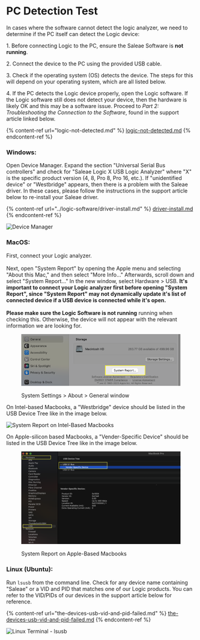 # PC Detection Test

In cases where the software cannot detect the logic analyzer, we need to determine if the PC itself can detect the Logic device:

1\. Before connecting Logic to the PC, ensure the Saleae Software is **not running**.

2\. Connect the device to the PC using the provided USB cable.

3\. Check if the operating system (OS) detects the device. The steps for this will depend on your operating system, which are all listed below.

4\. If the PC detects the Logic device properly, open the Logic software. If the Logic software still does not detect your device, then the hardware is likely OK and this may be a software issue. Proceed to _Part 2: Troubleshooting the Connection to the Software_, found in the support article linked below.

{% content-ref url="logic-not-detected.md" %}
[logic-not-detected.md](logic-not-detected.md)
{% endcontent-ref %}

### **Windows:**&#x20;

Open Device Manager. Expand the section "Universal Serial Bus controllers" and check for "Saleae Logic X USB Logic Analyzer" where "X" is the specific product version (4, 8, Pro 8, Pro 16, etc.). If "unidentified device" or "Westbridge" appears, then there is a problem with the Saleae driver. In these cases, please follow the instructions in the support article below to re-install your Saleae driver.

{% content-ref url="../logic-software/driver-install.md" %}
[driver-install.md](../logic-software/driver-install.md)
{% endcontent-ref %}

![Device Manager](../.gitbook/assets/DeviceManagerBorder.png)

### **MacOS:**&#x20;

First, connect your Logic analyzer. \
\
Next, open "System Report" by opening the Apple menu and selecting "About this Mac," and then select "More Info..." Afterwards, scroll down and select "System Report..." In the new window, select Hardware > USB. **It's important to connect your Logic analyzer first before opening "System Report", since "System Report" may not dynamically update it's list of connected device if a USB device is connected while it's open.**\
\
**Please make sure the Logic Software is not running** running when checking this. Otherwise, the device will not appear with the relevant information we are looking for.

<figure><img src="../.gitbook/assets/Screenshot 2023-03-10 at 3.19.52 PM.png" alt=""><figcaption><p>System Settings > About > General window</p></figcaption></figure>

On Intel-based Macbooks, a "Westbridge" device should be listed in the USB Device Tree like in the image below.

![System Report on Intel-Based Macbooks](<../.gitbook/assets/Screen Shot 2022-06-08 at 5.40.20 PM (3) (1).png>)

On Apple-silicon based Macbooks, a "Vender-Specific Device" should be listed in the USB Device Tree like in the image below.

<figure><img src="../.gitbook/assets/unnamed (2).png" alt=""><figcaption><p>System Report on Apple-Based Macbooks</p></figcaption></figure>

### **Linux (Ubuntu):**&#x20;

Run `lsusb` from the command line. Check for any device name containing "Saleae" or a VID and PID that matches one of our Logic products. You can refer to the VID/PIDs of our devices in the support article below for reference.

{% content-ref url="the-devices-usb-vid-and-pid-failed.md" %}
[the-devices-usb-vid-and-pid-failed.md](the-devices-usb-vid-and-pid-failed.md)
{% endcontent-ref %}

![Linux Terminal - lsusb](<../.gitbook/assets/Screen Shot 2022-06-10 at 4.13.16 PM.png>)
